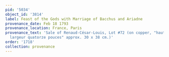 ```yaml
---
pid: '5034'
object_id: '3814'
label: Feast of the Gods with Marriage of Bacchus and Ariadne
provenance_date: Feb 18 1793
provenance_location: France, Paris
provenance_text: 'Sale of Renaud-César-Louis, Lot #72 (on copper, "hauteur onze pouces,
  largeur quatorze pouces" approx. 30 x 38 cm.)'
order: '1718'
collection: provenance
---
```

